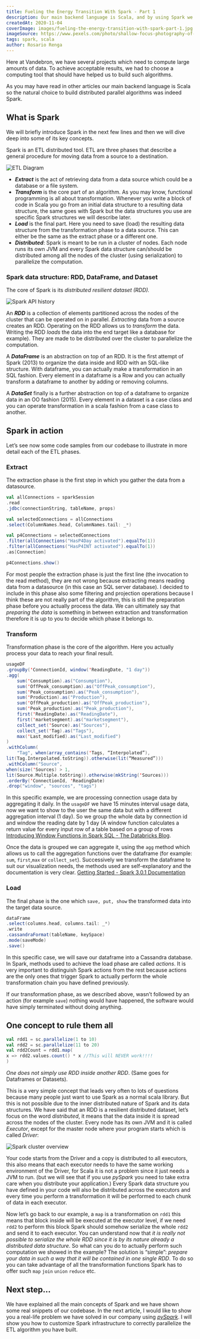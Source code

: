 ```yaml
---
title: Fueling the Energy Transition With Spark - Part 1
description: Our main backend language is Scala, and by using Spark we build distributed parallel algorithms to fuel the Energy Transition. But why is Spark the best choice for that job?
createdAt: 2020-11-04
coverImage: images/fueling-the-energy-transition-with-spark-part-1.jpg
imageSource: https://www.pexels.com/photo/shallow-focus-photography-of-light-bulbs-2764942
tags: spark, scala
author: Rosario Renga
---
```


Here at Vandebron, we have several projects which need to compute large amounts of data. To achieve acceptable results, we had to choose a computing tool that should have helped us to build such algorithms.

As you may have read in other articles our main backend language is Scala so the natural choice to build distributed parallel algorithms was indeed Spark.

## What is Spark

We will briefly introduce Spark in the next few lines and then we will dive deep into some of its key concepts.

Spark is an ETL distributed tool. ETL are three phases that describe a general procedure for moving data from a source to a destination.

![ETL Diagram](../images/etlprocess.png "ETL")

* ***Extract*** is the act of retrieving data from a data source which could be a database or a file system.
* ***Transform*** is the core part of an algorithm. As you may know, functional programming is all about transformation. Whenever you write a block of code in Scala you go from an initial data structure to a resulting data structure, the same goes with Spark but the data structures you use are specific Spark structures we will describe later.
* ***Load*** is the final part. Here you need to save (load) the resulting data structure from the transformation phase to a data source. This can either be the same as the extract phase or a different one.
* ***Distributed***: Spark is meant to be run in a cluster of nodes. Each node runs its own JVM and every Spark data structure can/should be distributed among all the nodes of the cluster (using serialization) to parallelize the computation.


### Spark data structure: RDD, DataFrame, and Dataset

The core of Spark is its *distributed resilient dataset (RDD).*  

![Spark API history](../images/sparkapihistory.png "Spark API history")

An ***RDD*** is a collection of elements partitioned across the nodes of the cluster that can be operated on in parallel. *Extracting* data from a source creates an RDD. Operating on the RDD allows us to *transform* the data. Writing the RDD *loads* the data into the end target like a database for example). They are made to be distributed over the cluster to parallelize the computation.

A ***DataFrame*** is an abstraction on top of an RDD. It is the first attempt of Spark (2013) to organize the data inside and RDD with an SQL-like structure. With dataframe, you can actually make a transformation in an SQL fashion.  Every element in a dataframe is a Row and you can actually transform a dataframe to another by adding or removing columns.

A ***DataSet*** finally is a further abstraction on top of a dataframe to organize data in an OO fashion (2015). Every element in a dataset is a case class and you can operate transformation in a scala fashion from a case class to another.

## Spark in action

Let’s see now some code samples from our codebase to illustrate in more detail each of the ETL phases.

### Extract

The extraction phase is the first step in which you gather the data from a datasource.

```scala
val allConnections = sparkSession
.read
.jdbc(connectionString, tableName, props)

val selectedConnections = allConnections
.select(ColumnNames.head, ColumnNames.tail: _*)

val p4Connections = selectedConnections
.filter(allConnections("HasP4Day activated").equalTo(1))
.filter(allConnections("HasP4INT activated").equalTo(1))
.as[Connection]

p4Connections.show()

```
For most people the extraction phase is just the first line (the invocation to the read method), they are not wrong because extracting means reading data from a datasource (in this case an SQL server database). I decided to include in this phase also some filtering and projection operations because I think these are not really part of the algorithm, this is still the preparation phase before you actually process the data. We can ultimately say that *preparing the data* is something in between extraction and transformation therefore it is up to you to decide which phase it belongs to.

### Transform

Transformation phase is the core of the algorithm. Here you actually process your data to reach your final result. 

```scala
usageDF
.groupBy('ConnectionId, window('ReadingDate, "1 day"))
.agg(
    sum('Consumption).as("Consumption"),
    sum('OffPeak_consumption).as("OffPeak_consumption"),
    sum('Peak_consumption).as("Peak_consumption"),
    sum('Production).as("Production"),
    sum('OffPeak_production).as("OffPeak_production"),
    sum('Peak_production).as("Peak_production"),
    first('ReadingDate).as("ReadingDate"),
    first('marketsegment).as("marketsegment"),
    collect_set('Source).as("Sources"),
    collect_set('Tag).as("Tags"),
    max('Last_modified).as("Last_modified")
)
.withColumn(
    "Tag", when(array_contains('Tags, “Interpolated”),
lit(Tag.Interpolated.toString)).otherwise(lit(“Measured”)))
.withColumn("Source",
when(size('Sources) > 1,
lit(Source.Multiple.toString)).otherwise(mkString('Sources)))
.orderBy('ConnectionId, 'ReadingDate)
.drop("window", "sources", "tags")
```

In this specific example, we are processing connection usage data by aggregating it daily. In the `usageDF` we have 15 minutes interval usage data, now we want to show to the user the same data but with a different aggregation interval (1 day). So we group the whole data by connection id and window the reading date by 1 day (A window function calculates a return value for every input row of a table based on a group of rows [Introducing Window Functions in Spark SQL - The Databricks Blog](https://databricks.com/blog/2015/07/15/introducing-window-functions-in-spark-sql.html). 

Once the data is grouped we can aggregate it, using the `agg` method which allows us to call the aggregation functions over the dataframe (for example: `sum`, `first`,`max` or `collect_set`).  Successively we transform the dataframe to suit our visualization needs, the methods used are self-explanatory and the documentation is very clear. [Getting Started - Spark 3.0.1 Documentation](https://spark.apache.org/docs/latest/sql-getting-started.html)

### Load

The final phase is the one which `save, put, show` the transformed data into the target data source.

```scala
dataFrame
.select(columns.head, columns.tail: _*)
.write
.cassandraFormat(tableName, keySpace)
.mode(saveMode)
.save()
```

In this specific case, we will save our dataframe into a Cassandra database. In Spark, methods used to achieve the load phase are called *actions*. It is very important to distinguish Spark actions from the rest because actions are the only ones that trigger Spark to actually perform the whole transformation chain you have defined previously. 

If our transformation phase, as we described above, wasn’t followed by an action (for example `save`) nothing would have happened, the software would have simply terminated without doing anything.

## One concept to rule them all

```scala
val rdd1 = sc.parallelize(1 to 10)
val rdd2 = sc.parallelize(11 to 20)
val rdd2Count = rdd1.map(
x => rdd2.values.count() * x //This will NEVER work!!!!
)
```
*One does not simply use RDD inside another RDD*. (Same goes for Dataframes or Datasets).

This is a very simple concept that leads very often to lots of questions because many people just want to use Spark as a normal scala library.  But this is not possible due to the inner distributed nature of Spark and its data structures. We have said that an RDD is a resilient distributed dataset, let’s focus on the word *distributed*, it means that the data inside it is spread across the nodes of the cluster. Every node has its own JVM and it is called *Executor*, except for the master node where your program starts which is called *Driver*:

![Spark cluster overview](../images/spark-cluster-overview.png "Spark cluster overview")

Your code starts from the Driver and a copy is distributed to all executors, this also means that each executor needs to have the same working environment of the Driver, for Scala it is not a problem since it just needs a JVM to run. (but we will see that if you use *pySpark* you need to take extra care when you distribute your application.) Every Spark data structure you have defined in your code will also be distributed across the executors and every time you perform a transformation it will be performed to each chunk of data in each executor.  

Now let’s go back to our example, a `map` is a transformation on `rdd1` this means that block inside will be executed at the executor level, if we need `rdd2` to perform this block Spark should somehow serialize the whole `rdd2` and send it to each executor.  You can understand now that _it is really not possible to serialize the whole RDD since it is by its nature already a distributed data structure_. So what can you do to actually perform such computation we showed in the example? The solution is “simple”: *prepare your data in such a way that it will be contained in one single RDD*. To do so you can take advantage of all the transformation functions Spark has to offer such `map` `join` `union` `reduce` etc.

## Next step…

We have explained all the main concepts of Spark and we have shown some real snippets of our codebase. In the next article, I would like to show you a real-life problem we have solved in our company using [*pySpark*](https://spark.apache.org/docs/latest/api/python/index.html). I will show you how to customize Spark infrastructure to correctly parallelize the ETL algorithm you have built.